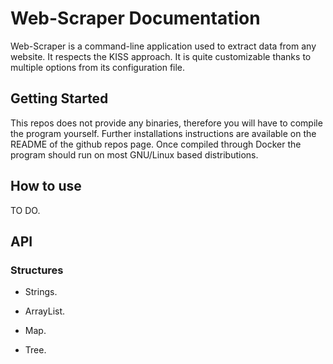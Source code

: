 # Web-Scraper Documentation

Web-Scraper is a command-line application used to extract data from any website. It respects the KISS approach. It is quite customizable thanks to multiple options from its configuration file.

## Getting Started

This repos does not provide any binaries, therefore you will have to compile the program yourself. Further installations instructions are available on the README of the github repos page. Once compiled through Docker the program should run on most GNU/Linux based distributions.

## How to use

TO DO.

## API

### Structures

- Strings.

- ArrayList.

- Map.

- Tree.
